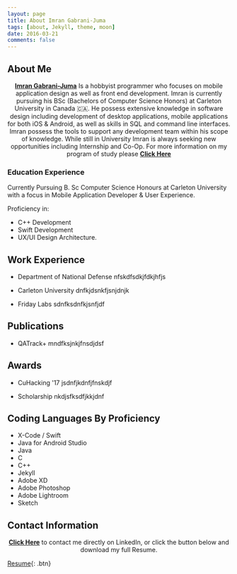 ```yaml
---
layout: page
title: About Imran Gabrani-Juma
tags: [about, Jekyll, theme, moon]
date: 2016-03-21
comments: false
---
```


## About Me

<center><a href="https://imranjuma.github.io"><b>Imran Gabrani-Juma</b></a> Is a hobbyist programmer who focuses on mobile application design as well as front end development. Imran is currently pursuing his BSc (Bachelors of Computer Science Honors) at Carleton University in Canada 🇨🇦. He possess extensive knowledge in software design including development of desktop applications, mobile applications for both iOS & Android, as well as skills in SQL and command line interfaces. Imran possess the tools to support any development team within his scope of knowledge. While still in University Imran is always seeking new opportunities including Internship and Co-Op. For more information on my program of study please <a href="https://calendar.carleton.ca/undergrad/undergradprograms/computerscience/#Computer_Science__Mobile_Computing_Stream__BCS_Honours"><b>Click Here</b></a> </center>

### Education Experience

Currently Pursuing B. Sc Computer Science Honours at Carleton University with a focus in Mobile Application Developer & User Experience.

Proficiency in:
- C++ Development
- Swift Development
- UX/UI Design Architecture.    

## Work Experience

- Department of National Defense
nfskdfsdkjfdkjhfjs

- Carleton University
dnfkjdsnkfjsnjdnjk

- Friday Labs
sdnfksdnfkjsnfjdf

## Publications

- QATrack+
mndfksjnkjfnsdjdsf

## Awards

- CuHacking '17
jsdnfjkdnfjfnskdjf

- Scholarship
nkdjsfksdfjkkjdnf

## Coding Languages By Proficiency
* X-Code / Swift
* Java for Android Studio
* Java
* C
* C++
* Jekyll
* Adobe XD
* Adobe Photoshop
* Adobe Lightroom
* Sketch

## Contact Information

<center><a href="https://www.linkedin.com/in/imran-juma-939173129/"><b>Click Here</b></a> to contact me directly on LinkedIn, or click the button below and download my full Resume.</center>

[Resume](https://drive.google.com/file/d/1pMgzb8YlLdYMvf3GXtvw3ClWREFcc9r9/view?usp=sharing){: .btn}
